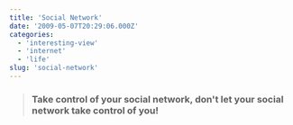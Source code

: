```yaml
---
title: 'Social Network'
date: '2009-05-07T20:29:06.000Z'
categories:
  - 'interesting-view'
  - 'internet'
  - 'life'
slug: 'social-network'
---
```


> ### Take control of your social network, don't let your social network take control of you!
